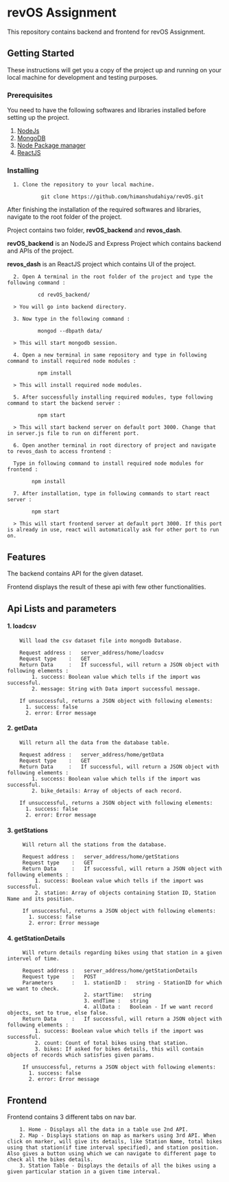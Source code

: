 # revOS Assignment

This repository contains backend and frontend for revOS Assignment.

## Getting Started

These instructions will get you a copy of the project up and running on your local machine for development and testing purposes.

### Prerequisites

You need to have the following softwares and libraries installed before setting up the project.

   1. [NodeJs]( https://nodejs.org/en/download/)
   2. [MongoDB]( https://www.mongodb.com/download-center/community)
   3. [Node Package manager]( https://www.npmjs.com/get-npm)
   4. [ReactJS](https://reactjs.org/docs/create-a-new-react-app.html)

### Installing

      1. Clone the repository to your local machine.

               git clone https://github.com/himanshudahiya/revOS.git

After finishing the installation of the required softwares and libraries, navigate to the root folder of the project.

Project contains two folder, **revOS_backend** and **revos_dash**.

**revOS_backend** is an NodeJS and Express Project which contains backend and APIs of the project.

**revos_dash** is an ReactJS project which contains UI of the project.

      2. Open A terminal in the root folder of the project and type the following command :

              cd revOS_backend/

      > You will go into backend directory.

      3. Now type in the following command :

              mongod --dbpath data/

      > This will start mongodb session.

      4. Open a new terminal in same repository and type in following command to install required node modules :

              npm install

      > This will install required node modules.

      5. After successfully installing required modules, type following command to start the backend server :

              npm start

      > This will start backend server on default port 3000. Change that in server.js file to run on different port.

      6. Open another terminal in root directory of project and navigate to revos_dash to access frontend :

      Type in following command to install required node modules for frontend :

            npm install

      7. After installation, type in following commands to start react server :

            npm start

      > This will start frontend server at default port 3000. If this port is already in use, react will automatically ask for other port to run on.

## Features
The backend contains API for the given dataset.

Frontend displays the result of these api with few other functionalities.


## Api Lists and parameters

####    1. loadcsv

        Will load the csv dataset file into mongodb Database.

        Request address :   server_address/home/loadcsv
        Request type    :   GET
        Return Data     :   If successful, will return a JSON object with following elements :
            1. success: Boolean value which tells if the import was successful.
            2. message: String with Data import successful message.

        If unsuccessful, returns a JSON object with following elements:
          1. success: false
          2. error: Error message


####    2. getData

        Will return all the data from the database table.

        Request address :   server_address/home/getData
        Request type    :   GET
        Return Data     :   If successful, will return a JSON object with following elements :
            1. success: Boolean value which tells if the import was successful.
            2. bike_details: Array of objects of each record.

        If unsuccessful, returns a JSON object with following elements:
          1. success: false
          2. error: Error message


####     3. getStations

         Will return all the stations from the database.

         Request address :   server_address/home/getStations
         Request type    :   GET
         Return Data     :   If successful, will return a JSON object with following elements :
             1. success: Boolean value which tells if the import was successful.
             2. station: Array of objects containing Station ID, Station Name and its position.

         If unsuccessful, returns a JSON object with following elements:
           1. success: false
           2. error: Error message


####     4. getStationDetails

         Will return details regarding bikes using that station in a given intervel of time.

         Request address :   server_address/home/getStationDetails
         Request type    :   POST
         Parameters      :   1. stationID :   string - StationID for which we want to check.
                             2. startTime:   string
                             3. endTime :   string
                             4. allData :   Boolean - If we want record objects, set to true, else false.
         Return Data     :   If successful, will return a JSON object with following elements :
             1. success: Boolean value which tells if the import was successful.
             2. count: Count of total bikes using that station.
             3. bikes: If asked for bikes details, this will contain objects of records which satisfies given params.

         If unsuccessful, returns a JSON object with following elements:
           1. success: false
           2. error: Error message


## Frontend
Frontend contains 3 different tabs on nav bar.

        1. Home - Displays all the data in a table use 2nd API.
        2. Map - Displays stations on map as markers using 3rd API. When click on marker, will give its details, like Station Name, total bikes using that station(if time interval specified), and station position. Also gives a button using which we can navigate to different page to check all the bikes details.
        3. Station Table - Displays the details of all the bikes using a given particular station in a given time interval. 
